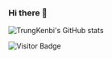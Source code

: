 ### Hi there 👋

![TrungKenbi's GitHub stats](https://github-readme-stats.vercel.app/api?username=trungkenbi&show_icons=true)

![Visitor Badge](https://visitor-badge.laobi.icu/badge?page_id=aemmadi.aemmadi)


<!--
**TrungKenbi/TrungKenbi** is a ✨ _special_ ✨ repository because its `README.md` (this file) appears on your GitHub profile.

Here are some ideas to get you started:

- 🔭 I’m currently working on ...
- 🌱 I’m currently learning ...
- 👯 I’m looking to collaborate on ...
- 🤔 I’m looking for help with ...
- 💬 Ask me about ...
- 📫 How to reach me: ...
- 😄 Pronouns: ...
- ⚡ Fun fact: ...
-->
